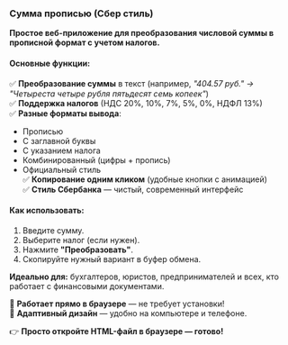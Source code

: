 ### **Сумма прописью (Сбер стиль)**  

**Простое веб-приложение для преобразования числовой суммы в прописной формат с учетом налогов.**  

#### **Основные функции:**  
✅ **Преобразование суммы** в текст (например, *"404.57 руб." → "Четыреста четыре рубля пятьдесят семь копеек"*)  
✅ **Поддержка налогов** (НДС 20%, 10%, 7%, 5%, 0%, НДФЛ 13%)  
✅ **Разные форматы вывода**:  
   - Прописью  
   - С заглавной буквы  
   - С указанием налога  
   - Комбинированный (цифры + пропись)  
   - Официальный стиль  
✅ **Копирование одним кликом** (удобные кнопки с анимацией)  
✅ **Стиль Сбербанка** — чистый, современный интерфейс  

#### **Как использовать:**  
1. Введите сумму.  
2. Выберите налог (если нужен).  
3. Нажмите **"Преобразовать"**.  
4. Скопируйте нужный вариант в буфер обмена.  

**Идеально для:** бухгалтеров, юристов, предпринимателей и всех, кто работает с финансовыми документами.  

🔹 **Работает прямо в браузере** — не требует установки!  
🔹 **Адаптивный дизайн** — удобно на компьютере и телефоне.  

👉 **Просто откройте HTML-файл в браузере — готово!**
